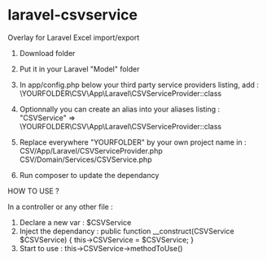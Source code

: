 # laravel-csvservice
Overlay for Laravel Excel import/export

1) Download folder
2) Put it in your Laravel "Model" folder
3) In app/config.php below your third party service providers listing, add :
  \YOURFOLDER\CSV\App\Laravel\CSVServiceProvider::class
  
4) Optionnally you can create an alias into your aliases listing :
  "CSVService" => \YOURFOLDER\CSV\App\Laravel\CSVServiceProvider::class
  
4) Replace everywhere "YOURFOLDER" by your own project name in :
  CSV/App/Laravel/CSVServiceProvider.php
  CSV/Domain/Services/CSVService.php
  
5) Run composer to update the dependancy

HOW TO USE ?

In a controller or any other file :
1) Declare a new var : $CSVService
2) Inject the dependancy : public function __construct(CSVService $CSVService) { this->CSVService = $CSVService; }
3) Start to use : this->CSVService->methodToUse()
